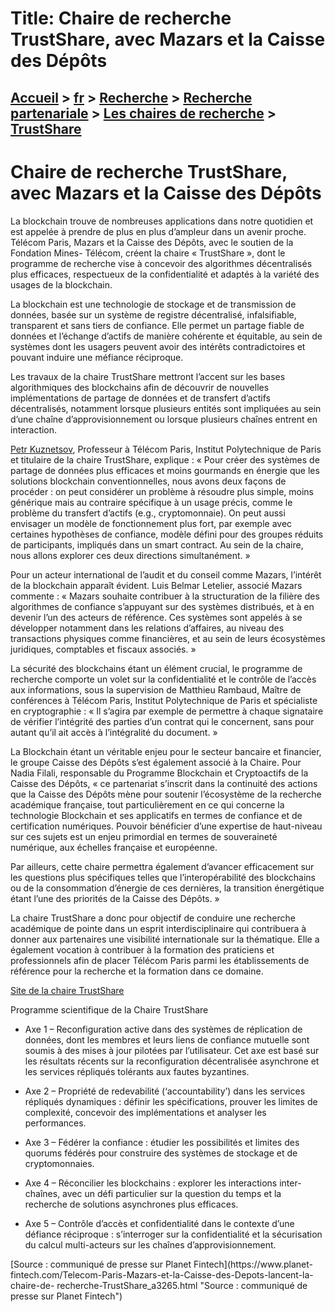 # Title: Chaire de recherche TrustShare, avec Mazars et la Caisse des Dépôts

## [Accueil](https://www.telecom-paris.fr "https://www.telecom-paris.fr") > [fr](https://www.telecom-paris.fr/fr "fr") > [Recherche](https://www.telecom-paris.fr/fr/recherche "Recherche") > [Recherche partenariale](https://www.telecom-paris.fr/fr/recherche/partenariale "Recherche partenariale") > [Les chaires de recherche](https://www.telecom-paris.fr/fr/recherche/partenariale/chaires "Les chaires de recherche") > [TrustShare](https://www.telecom-paris.fr/fr/recherche/partenariale/chaires/trustshare-blockchain)

[](https://www.telecom-paris.fr/fr/accueil)

# Chaire de recherche TrustShare, avec Mazars et la Caisse des Dépôts

La blockchain trouve de nombreuses applications dans notre quotidien et est
appelée à prendre de plus en plus d’ampleur dans un avenir proche. Télécom
Paris, Mazars et la Caisse des Dépôts, avec le soutien de la Fondation Mines-
Télécom, créent la chaire « TrustShare », dont le programme de recherche vise
à concevoir des algorithmes décentralisés plus efficaces, respectueux de la
confidentialité et adaptés à la variété des usages de la blockchain.

La blockchain est une technologie de stockage et de transmission de données,
basée sur un système de registre décentralisé, infalsifiable, transparent et
sans tiers de confiance. Elle permet un partage fiable de données et l’échange
d’actifs de manière cohérente et équitable, au sein de systèmes dont les
usagers peuvent avoir des intérêts contradictoires et pouvant induire une
méfiance réciproque.

Les travaux de la chaire TrustShare mettront l’accent sur les bases
algorithmiques des blockchains afin de découvrir de nouvelles implémentations
de partage de données et de transfert d’actifs décentralisés, notamment
lorsque plusieurs entités sont impliquées au sein d’une chaîne
d’approvisionnement ou lorsque plusieurs chaînes entrent en interaction.

[Petr Kuznetsov](https://www.telecom-paris.fr/petr-kuznetsov), Professeur à
Télécom Paris, Institut Polytechnique de Paris et titulaire de la chaire
TrustShare, explique : « Pour créer des systèmes de partage de données plus
efficaces et moins gourmands en énergie que les solutions blockchain
conventionnelles, nous avons deux façons de procéder : on peut considérer un
problème à résoudre plus simple, moins générique mais au contraire spécifique
à un usage précis, comme le problème du transfert d’actifs (e.g.,
cryptomonnaie). On peut aussi envisager un modèle de fonctionnement plus fort,
par exemple avec certaines hypothèses de confiance, modèle défini pour des
groupes réduits de participants, impliqués dans un smart contract. Au sein de
la chaire, nous allons explorer ces deux directions simultanément. »

Pour un acteur international de l’audit et du conseil comme Mazars, l’intérêt
de la blockchain apparaît évident. Luis Belmar Letelier, associé Mazars
commente : « Mazars souhaite contribuer à la structuration de la filière des
algorithmes de confiance s’appuyant sur des systèmes distribués, et à en
devenir l’un des acteurs de référence. Ces systèmes sont appelés à se
développer notamment dans les relations d’affaires, au niveau des transactions
physiques comme financières, et au sein de leurs écosystèmes juridiques,
comptables et fiscaux associés. »

La sécurité des blockchains étant un élément crucial, le programme de
recherche comporte un volet sur la confidentialité et le contrôle de l’accès
aux informations, sous la supervision de Matthieu Rambaud, Maître de
conférences à Télécom Paris, Institut Polytechnique de Paris et spécialiste en
cryptographie : « Il s’agira par exemple de permettre à chaque signataire de
vérifier l’intégrité des parties d’un contrat qui le concernent, sans pour
autant qu’il ait accès à l’intégralité du document. »

La Blockchain étant un véritable enjeu pour le secteur bancaire et financier,
le groupe Caisse des Dépôts s’est également associé à la Chaire. Pour Nadia
Filali, responsable du Programme Blockchain et Cryptoactifs de la Caisse des
Dépôts, « ce partenariat s’inscrit dans la continuité des actions que la
Caisse des Dépôts mène pour soutenir l’écosystème de la recherche académique
française, tout particulièrement en ce qui concerne la technologie Blockchain
et ses applicatifs en termes de confiance et de certification numériques.
Pouvoir bénéficier d’une expertise de haut-niveau sur ces sujets est un enjeu
primordial en termes de souveraineté numérique, aux échelles française et
européenne.

Par ailleurs, cette chaire permettra également d’avancer efficacement sur les
questions plus spécifiques telles que l’interopérabilité des blockchains ou de
la consommation d’énergie de ces dernières, la transition énergétique étant
l’une des priorités de la Caisse des Dépôts. »

La chaire TrustShare a donc pour objectif de conduire une recherche académique
de pointe dans un esprit interdisciplinaire qui contribuera à donner aux
partenaires une visibilité internationale sur la thématique. Elle a également
vocation à contribuer à la formation des praticiens et professionnels afin de
placer Télécom Paris parmi les établissements de référence pour la recherche
et la formation dans ce domaine.

[Site de la chaire TrustShare](https://trustshare.telecom-paris.fr "Site de la
chaire TrustShare")

Programme scientifique de la Chaire TrustShare

  * Axe 1 – Reconfiguration active dans des systèmes de réplication de données, dont les membres et leurs liens de confiance mutuelle sont soumis à des mises à jour pilotées par l’utilisateur. Cet axe est basé sur les résultats récents sur la reconfiguration décentralisée asynchrone et les services répliqués tolérants aux fautes byzantines.

  * Axe 2 – Propriété de redevabilité (‘accountability’) dans les services répliqués dynamiques : définir les spécifications, prouver les limites de complexité, concevoir des implémentations et analyser les performances.

  * Axe 3 – Fédérer la confiance : étudier les possibilités et limites des quorums fédérés pour construire des systèmes de stockage et de cryptomonnaies.

  * Axe 4 – Réconcilier les blockchains : explorer les interactions inter-chaînes, avec un défi particulier sur la question du temps et la recherche de solutions asynchrones plus efficaces.

  * Axe 5 – Contrôle d’accès et confidentialité dans le contexte d’une défiance réciproque : s’interroger sur la confidentialité et la sécurisation du calcul multi-acteurs sur les chaînes d’approvisionnement.

[Source : communiqué de presse sur Planet Fintech](https://www.planet-
fintech.com/Telecom-Paris-Mazars-et-la-Caisse-des-Depots-lancent-la-chaire-de-
recherche-TrustShare_a3265.html "Source : communiqué de presse sur Planet
Fintech")


